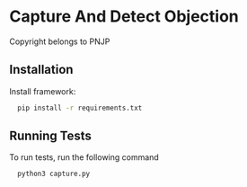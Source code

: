 
# Capture And Detect Objection

Copyright belongs to PNJP


## Installation

Install framework:

```bash
  pip install -r requirements.txt
```

    
## Running Tests

To run tests, run the following command

```bash
  python3 capture.py
```

